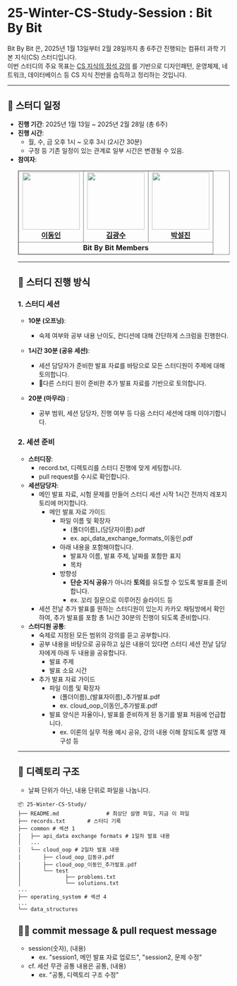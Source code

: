# 25-Winter-CS-Study-Session : Bit By Bit

Bit By Bit 은,
2025년 1월 13일부터 2월 28일까지 총 6주간 진행되는 컴퓨터 과학 기본 지식(CS) 스터디입니다.  
이번 스터디의 주요 목표는 [CS 지식의 정석 강의](https://www.inflearn.com/course/%EA%B0%9C%EB%B0%9C%EC%9E%90-%EB%A9%B4%EC%A0%91-cs-%ED%8A%B9%EA%B0%95) 를 기반으로 디자인패턴, 운영체제, 네트워크, 데이터베이스 등 CS 지식 전반을 습득하고 정리하는 것입니다.

---

## 📅 스터디 일정

- **진행 기간**: 2025년 1월 13일 ~ 2025년 2월 28일 (총 6주)
- **진행 시간**: 
  - 월, 수, 금 오후 1시 ~ 오후 3시 (2시간 30분)
  - 구정 등 기존 일정이 있는 관계로 일부 시간은 변경될 수 있음.
- **참여자**:
  <table style="border: 0.5px solid gray; width: 100%; border-collapse: collapse; text-align: center;">
  <tr>
    <td style="border: 0.5px solid gray;">
      <a href="https://github.com/donginLee">
        <img src="https://avatars.githubusercontent.com/donginLee" width="130px;" alt="">
        <br><b>이동인</b>
      </a>
    </td>
    <td style="border: 0.5px solid gray;">
      <a href="https://github.com/kimgs888">
        <img src="https://avatars.githubusercontent.com/kimgs888" width="130px;" alt="">
        <br><b>김광수</b>
      </a>
    </td>
        <td style="border: 0.5px solid gray;">
      <a href="https://github.com/snow9802">
        <img src="https://avatars.githubusercontent.com/snow9802" width="130px;" alt="">
        <br><b>박설진</b>
      </a>
    </td>
  </tr>
  <tr>
    <td colspan="3" style="border: 0.5px solid gray;"><b>Bit By Bit Members</b></td>
  </tr>
</table>


---

## 📝 스터디 진행 방식

### 1. 스터디 세션
- **10분 (오프닝)**:
  - 숙제 여부와 공부 내용 난이도, 컨디션에 대해 간단하게 스크럼을 진행한다.
    
- **1시간 30분 (공유 세션)**:
  - 세션 담당자가 준비한 발표 자료를 바탕으로 모든 스터디원이 주제에 대해 토의합니다.  
  - 다른 스터디 원이 준비한 추가 발표 자료를 기반으로 토의합니다.
    
- **20분 (마무리)** :
  - 공부 범위, 세션 담당자, 진행 여부 등 다음 스터디 세션에 대해 이야기합니다.   
  
### 2. 세션 준비
- **스터디장**:
  - record.txt, 디렉토리를 스터디 진행에 맞게 세팅합니다.
  - pull request를 수시로 확인합니다.
- **세션담당자**:  
  - 메인 발표 자료, 시험 문제를 만들어 스터디 세션 시작 1시간 전까지 레포지토리에 머지합니다.
    - 메인 발표 자료 가이드
      - 파일 이름 및 확장자
        - (폴더이름)_(담당자이름).pdf
        - ex. api_data_exchange_formats_이동인.pdf
      - 아래 내용을 포함해야합니다.
        - 발표자 이름, 발표 주제, 날짜를 포함한 표지
        - 목차
      - 방향성
        - **단순 지식 공유**가 아니라 **토의**를 유도할 수 있도록 발표를 준비합니다.
        - ex. 꼬리 질문으로 이루어진 슬라이드 등
  - 세션 전날 추가 발표를 원하는 스터디원이 있는지 카카오 채팅방에서 확인하여, 추가 발표를 포함 총 1시간 30분의 진행이 되도록 준비합니다.
- **스터디원 공통**:
  - 숙제로 지정된 모든 범위의 강의를 듣고 공부합니다.
  - 공부 내용을 바탕으로 공유하고 싶은 내용이 있다면 스터디 세션 전날 담당자에게 아래 두 내용을 공유합니다.
    - 발표 주제
    - 발표 소요 시간
  - 추가 발표 자료 가이드
     - 파일 이름 및 확장자
        - (폴더이름)_(발표자이름)_추가발표.pdf
        - ex. cloud_oop_이동인_추가발표.pdf
      - 발표 양식은 자율이나, 발표를 준비하게 된 동기를 발표 처음에 언급합니다.
        - ex. 이론의 실무 적용 예시 공유, 강의 내용 이해 잘되도록 설명 재구성 등

---


## 📂 디렉토리 구조

- 날짜 단위가 아닌, 내용 단위로 파일을 나눕니다.

```plaintext
📦 25-Winter-CS-Study/
├── README.md               # 최상단 설명 파일, 지금 이 파일
├── records.txt       # 스터디 기록
├── common # 섹션 1
│   ├── api_data exchange formats # 1일차 발표 내용
│   ...   
│   └── cloud_oop # 2일차 발표 내용
│       ├── cloud_oop_김동규.pdf
│       ├── cloud_oop_이동인_추가발표.pdf
│       └── test
│              ├── problems.txt
│              └── solutions.txt
...
├── operating_system # 섹션 4
...
└── data_structures
```

## 👨‍💻 commit message & pull request message
- session(숫자), (내용)
  - ex. "session1, 메인 발표 자료 업로드", "session2, 문제 수정" 
- cf. 세션 무관 공통 내용은 공통, (내용)
  - ex. "공통, 디렉토리 구조 수정"
